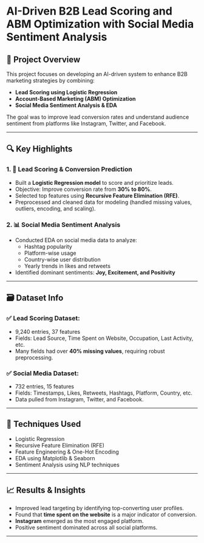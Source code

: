 # AI-Driven B2B Lead Scoring and ABM Optimization with Social Media Sentiment Analysis

## 📌 Project Overview

This project focuses on developing an AI-driven system to enhance B2B marketing strategies by combining:

- **Lead Scoring using Logistic Regression**  
- **Account-Based Marketing (ABM) Optimization**
- **Social Media Sentiment Analysis & EDA**

The goal was to improve lead conversion rates and understand audience sentiment from platforms like Instagram, Twitter, and Facebook.

---

## 🔍 Key Highlights

### 1. 🔢 Lead Scoring & Conversion Prediction
- Built a **Logistic Regression model** to score and prioritize leads.
- Objective: Improve conversion rate from **30% to 80%**.
- Selected top features using **Recursive Feature Elimination (RFE)**.
- Preprocessed and cleaned data for modeling (handled missing values, outliers, encoding, and scaling).

### 2. 📊 Social Media Sentiment Analysis
- Conducted EDA on social media data to analyze:
  - Hashtag popularity
  - Platform-wise usage
  - Country-wise user distribution
  - Yearly trends in likes and retweets
- Identified dominant sentiments: **Joy, Excitement, and Positivity**

---

## 🗃️ Dataset Info

### ✅ Lead Scoring Dataset:
- 9,240 entries, 37 features
- Fields: Lead Source, Time Spent on Website, Occupation, Last Activity, etc.
- Many fields had over **40% missing values**, requiring robust preprocessing.

### ✅ Social Media Dataset:
- 732 entries, 15 features
- Fields: Timestamps, Likes, Retweets, Hashtags, Platform, Country, etc.
- Data pulled from Instagram, Twitter, and Facebook.

---

## 🧠 Techniques Used

- Logistic Regression
- Recursive Feature Elimination (RFE)
- Feature Engineering & One-Hot Encoding
- EDA using Matplotlib & Seaborn
- Sentiment Analysis using NLP techniques

---

## 📈 Results & Insights

- Improved lead targeting by identifying top-converting user profiles.
- Found that **time spent on the website** is a major indicator of conversion.
- **Instagram** emerged as the most engaged platform.
- Positive sentiment dominated across all social platforms.

---
